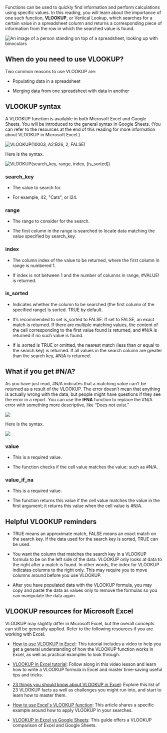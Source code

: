 
Functions can be used to quickly find information and perform calculations using specific values. In this reading, you will learn about the importance of one such function, **VLOOKUP**, or Vertical Lookup, which searches for a certain value in a spreadsheet column and returns a corresponding piece of information from the row in which the searched value is found.

![An image of a person standing on top of a spreadsheet, looking up with binoculars](https://d3c33hcgiwev3.cloudfront.net/imageAssetProxy.v1/6kVcK5jmS7uFXCuY5iu7KQ_133bcab339b84fc6acc055009f1df0cc_Screen-Shot-2021-02-08-at-4.25.46-PM.png?expiry=1628812800000&hmac=BuzyMtrEsaG4OBXrq1IxBPvTYLMQOjxiGbcldrRKGf4)

## When do you need to use VLOOKUP? 

Two common reasons to use VLOOKUP are:

-   Populating data in a spreadsheet
    
-   Merging data from one spreadsheet with data in another
    

## VLOOKUP syntax

A VLOOKUP function is available in both Microsoft Excel and Google Sheets. You will be introduced to the general syntax in Google Sheets. (You can refer to the resources at the end of this reading for more information about VLOOKUP in Microsoft Excel.)

![VLOOKUP(10003, A2:B26, 2, FALSE) ](https://d3c33hcgiwev3.cloudfront.net/imageAssetProxy.v1/aV9rVW6sTomfa1VurE6JPA_24be9ca664f141f3bda1c38cd3e41308_Screen-Shot-2021-02-07-at-4.52.41-PM.png?expiry=1628812800000&hmac=L6v0m0kopIqGJ2G7WWbzh3owRrHybx0Hv5_Q-yLCb8w)

Here is the syntax.

![VLOOKUP(search_key, range, index, [is_sorted])](https://d3c33hcgiwev3.cloudfront.net/imageAssetProxy.v1/VWOIu2MoSICjiLtjKPiAvw_502da5cf928d48cdbcee5e9d65387755_Screen-Shot-2021-02-07-at-4.52.48-PM.png?expiry=1628812800000&hmac=LqvHBnRMJNCL9tfIT20fwaAA09AogZ8ZHcCTP9cNcmM)

### **search_key**

-   The value to search for.
    
-   For example, 42, "Cats", or I24.
    

### **range**

-   The range to consider for the search.
    
-   The first column in the range is searched to locate data matching the value specified by search_key.
    

### **index**

-   The column index of the value to be returned, where the first column in range is numbered 1.
    
-   If index is not between 1 and the number of columns in range, #VALUE! is returned.
    

### **is_sorted**

-   Indicates whether the column to be searched (the first column of the specified range) is sorted. TRUE by default.
    
-   It’s recommended to set is_sorted to FALSE. If set to FALSE, an exact match is returned. If there are multiple matching values, the content of the cell corresponding to the first value found is returned, and #N/A is returned if no such value is found.
    
-   If is_sorted is TRUE or omitted, the nearest match (less than or equal to the search key) is returned. If all values in the search column are greater than the search key, #N/A is returned.
    

## What if you get #N/A?

As you have just read, #N/A indicates that a matching value can't be returned as a result of the VLOOKUP. The error doesn’t mean that anything is actually wrong with the data, but people might have questions if they see the error in a report. You can use the **IFNA** function to replace the #N/A error with something more descriptive, like “Does not exist.”

![](https://d3c33hcgiwev3.cloudfront.net/imageAssetProxy.v1/1YqrBVcLTEiKqwVXC1xI8g_0b9e57fae2474bc3a9853d7e1bb6f2f1_IFNA-does-not-exist-example.png?expiry=1628812800000&hmac=CM_HfQdxPZXKU8fwBSXbpWieomoqvMywnK3VhyEuuPw)

Here is the syntax.

![](https://d3c33hcgiwev3.cloudfront.net/imageAssetProxy.v1/QRXo-BruSX-V6Pga7ol_fQ_d10d3d2712d14ce4bf3ac37fc7d63ff1_IFNA-syntax.png?expiry=1628812800000&hmac=XHCINi39cE7et0Awsm7Ajfd1ov2l123WHcZudIXbCq0)

### **value**

-   This is a required value.
    
-   The function checks if the cell value matches the value; such as #N/A.
    

### **value_if_na**

-   This is a required value.
    
-   The function returns this value if the cell value matches the value in the first argument; it returns this value when the cell value is #N/A.
    

## Helpful VLOOKUP reminders

-   TRUE means an approximate match, FALSE means an exact match on the search key. If the data used for the search key is sorted, TRUE can be used.
    
-   You want the column that matches the search key in a VLOOKUP formula to be on the left side of the data. VLOOKUP only looks at data to the right after a match is found. In other words, the index for VLOOKUP indicates columns to the right only. This may require you to move columns around before you use VLOOKUP.
    
-   After you have populated data with the VLOOKUP formula, you may copy and paste the data as values only to remove the formulas so you can manipulate the data again. 
    

## VLOOKUP resources for Microsoft Excel

VLOOKUP may slightly differ in Microsoft Excel, but the overall concepts can still be generally applied. Refer to the following resources if you are working with Excel.

-   [H​ow to use VLOOKUP in Excel](https://support.microsoft.com/en-us/office/vlookup-function-0bbc8083-26fe-4963-8ab8-93a18ad188a1 "This link takes you to the Microsoft Support page for VLOOKUP."): This tutorial includes a video to help you get a general understanding of how the VLOOKUP function works in Excel, as well as practical examples to look through.
    
-   [VLOOKUP in Excel tutorial](https://www.youtube.com/watch?v=d3BYVQ6xIE4 "This link takes you to an Excel VLOOKUP tutorial on YouTube."): Follow along in this video lesson and learn how to write a VLOOKUP formula in Excel and master time-saving useful tips and tricks.
    
-   [23 things you should know about VLOOKUP in Excel](https://exceljet.net/things-you-should-know-about-vlookup "This link takes you to an article about VLOOKUP use in Excel."): Explore this list of 23 VLOOKUP facts as well as challenges you might run into, and start to learn how to master them.
    
-   [How to use Excel's VLOOKUP function](https://edu.gcfglobal.org/en/excel-tips/how-to-use-excels-vlookup-function/1/ "This link takes you to an article about applying VLOOKUP in searches."): This article shares a specific example around how to apply VLOOKUP in your searches.
    
-   [VLOOKUP in Excel vs Google Sheets](https://infoinspired.com/sheets-vs-excel-formula/vlookup-formula-in-excel-and-google-sheets/ "This link takes you to an article comparing VLOOKUP use in Excel and Google Sheets. "): This guide offers a VLOOKUP comparison of Excel and Google Sheets.